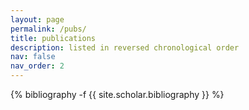 ```yaml
---
layout: page
permalink: /pubs/
title: publications
description: listed in reversed chronological order
nav: false
nav_order: 2
---
```

<!-- _pages/publications.md -->
<div class="publications">

{% bibliography -f {{ site.scholar.bibliography }} %}

</div>
